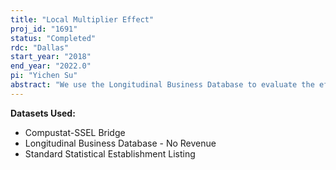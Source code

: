 ```yaml
---
title: "Local Multiplier Effect"
proj_id: "1691"
status: "Completed"
rdc: "Dallas"
start_year: "2018"
end_year: "2022.0"
pi: "Yichen Su"
abstract: "We use the Longitudinal Business Database to evaluate the effect of local labor demand shocks on economic outcomes in neighborhoods surrounding the affected locations. This research uses a series of highly localized exogenous variations in labor demand to examine its impact on local economic outcomes such as firm entries and exits, employment, local wages, rents, etc. We examine how such effects differ by the characteristics of the locations in which the labor demand shocks take place. This study provides insights on how local jobs are created, how an initial labor demand shock would propagate through local economies through the “multiplier effects”, and how the propagation process depends on the types of neighborhoods in which it takes place. By estimating the cross-industry local multiplier effects, this research also helps in understanding the nature of local production agglomeration. In addition, by estimating the effect of labor demand shocks on entries of local service firms and rents, the research also sheds light on the mechanism of local consumption agglomeration. "
---
```


**Datasets Used:**

  - Compustat-SSEL Bridge 
  - Longitudinal Business Database - No Revenue 
  - Standard Statistical Establishment Listing 


